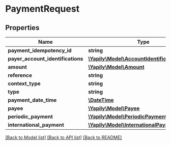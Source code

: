 # PaymentRequest

## Properties
Name | Type | Description | Notes
------------ | ------------- | ------------- | -------------
**payment_idempotency_id** | **string** |  | [optional] 
**payer_account_identifications** | [**\Yapily\Model\AccountIdentification[]**](AccountIdentification.md) |  | [optional] 
**amount** | [**\Yapily\Model\Amount**](Amount.md) |  | [optional] 
**reference** | **string** |  | [optional] 
**context_type** | **string** |  | [optional] 
**type** | **string** |  | 
**payment_date_time** | [**\DateTime**](\DateTime.md) |  | [optional] 
**payee** | [**\Yapily\Model\Payee**](Payee.md) |  | 
**periodic_payment** | [**\Yapily\Model\PeriodicPaymentRequest**](PeriodicPaymentRequest.md) |  | [optional] 
**international_payment** | [**\Yapily\Model\InternationalPaymentRequest**](InternationalPaymentRequest.md) |  | [optional] 

[[Back to Model list]](../README.md#documentation-for-models) [[Back to API list]](../README.md#documentation-for-api-endpoints) [[Back to README]](../README.md)


